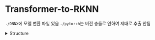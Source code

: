 # Transformer-to-RKNN

`./ONNX`에 모델 변환 파일 있음
`./pytorch`는 버전 충돌로 인하여 제대로 추출 안됨

<details>
<summary>Structure</summary>
<div markdown=1>

📦Transformer-to-RKNN
 ┣ 📂ONNX
 ┃ ┣ 📜convertONNX.py
 ┃ ┣ 📜transformer.onnx
 ┃ ┣ 📜transformer.rknn
 ┃ ┗ 📜transformerONNX.py
 ┣ 📂__pycache__
 ┃ ┗ 📜transformer.cpython-38.pyc
 ┣ 📂datasets
 ┃ ┣ 📜load_dataset.py
 ┃ ┣ 📜srcdataset.txt
 ┃ ┗ 📜tgtdataset.txt
 ┣ 📂pytorch
 ┃ ┣ 📜README.md
 ┃ ┣ 📜convert.py
 ┃ ┗ 📜transformer.py
 ┗ 📜README.md

</div>
  
</details>
